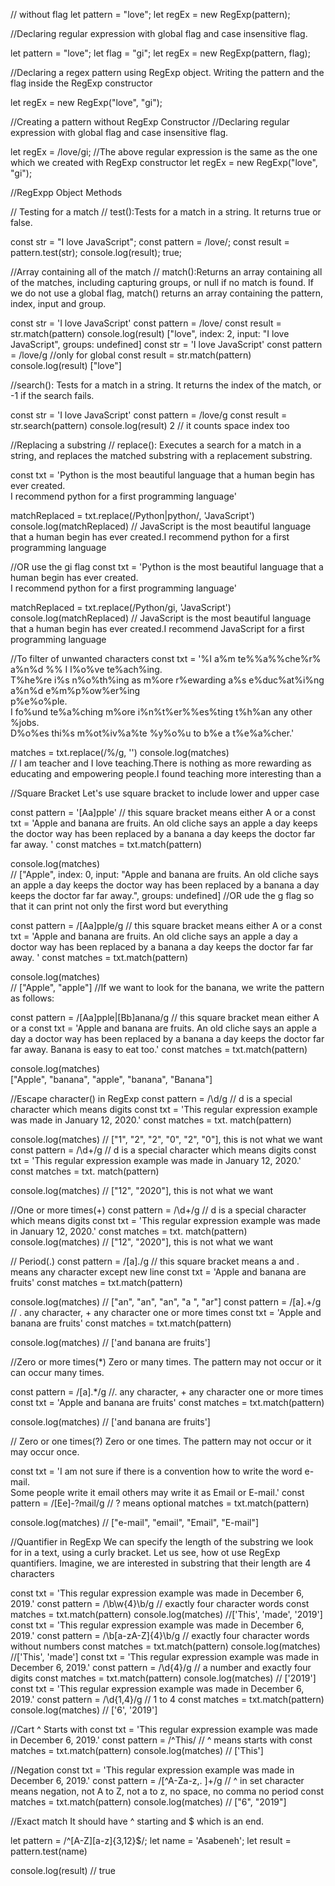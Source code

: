 // without flag
let pattern = "love";
let regEx = new RegExp(pattern);

//Declaring regular expression with global flag and case insensitive flag.

let pattern = "love";
let flag = "gi";
let regEx = new RegExp(pattern, flag);

//Declaring a regex pattern using RegExp object. Writing the pattern and the flag inside the RegExp constructor

let regEx = new RegExp("love", "gi");

//Creating a pattern without RegExp Constructor
//Declaring regular expression with global flag and case insensitive flag.

let regEx = /love/gi;
//The above regular expression is the same as the one which we created with RegExp constructor
let regEx = new RegExp("love", "gi");

//RegExpp Object Methods

// Testing for a match
// test():Tests for a match in a string. It returns true or false.

const str = "I love JavaScript";
const pattern = /love/;
const result = pattern.test(str);
console.log(result);
true;

//Array containing all of the match
// match():Returns an array containing all of the matches, including capturing groups, or null if no match is found. If we do not use a global flag, match() returns an array containing the pattern, index, input and group.

const str = 'I love JavaScript'
const pattern = /love/
const result = str.match(pattern)
console.log(result)
["love", index: 2, input: "I love JavaScript", groups: undefined]
const str = 'I love JavaScript'
const pattern = /love/g //only for global
const result = str.match(pattern)
console.log(result)
["love"]

//search(): Tests for a match in a string. It returns the index of the match, or -1 if the search fails.

const str = 'I love JavaScript'
const pattern = /love/g
const result = str.search(pattern)
console.log(result)
2 // it counts space index too

//Replacing a substring
// replace(): Executes a search for a match in a string, and replaces the matched substring with a replacement substring.

const txt = 'Python is the most beautiful language that a human begin has ever created.\
I recommend python for a first programming language'

matchReplaced = txt.replace(/Python|python/, 'JavaScript')
console.log(matchReplaced)
// JavaScript is the most beautiful language that a human begin has ever created.I recommend python for a first programming language

//OR use the gi flag
const txt = 'Python is the most beautiful language that a human begin has ever created.\
I recommend python for a first programming language'

matchReplaced = txt.replace(/Python/gi, 'JavaScript')
console.log(matchReplaced)
// JavaScript is the most beautiful language that a human begin has ever created.I recommend JavaScript for a first programming language

//To filter of unwanted characters
const txt = '%I a%m te%%a%%che%r% a%n%d %% I l%o%ve te%ach%ing.\
T%he%re i%s n%o%th%ing as m%ore r%ewarding a%s e%duc%at%i%ng a%n%d e%m%p%ow%er%ing \
p%e%o%ple.\
I fo%und te%a%ching m%ore i%n%t%er%%es%ting t%h%an any other %jobs.\
D%o%es thi%s m%ot%iv%a%te %y%o%u to b%e a t%e%a%cher.'

matches = txt.replace(/%/g, '')
console.log(matches)  
// I am teacher and I love teaching.There is nothing as more rewarding as educating and empowering people.I found teaching more interesting than a

//Square Bracket
Let's use square bracket to include lower and upper case

const pattern = '[Aa]pple' // this square bracket means either A or a
const txt = 'Apple and banana are fruits. An old cliche says an apple a day keeps the doctor way has been replaced by a banana a day keeps the doctor far far away. '
const matches = txt.match(pattern)

console.log(matches)  
// ["Apple", index: 0, input: "Apple and banana are fruits. An old cliche says an apple a day keeps the doctor way has been replaced by a banana a day keeps the doctor far far away.", groups: undefined]
//OR ude the g flag so that it can print not only the first word but everything

const pattern = /[Aa]pple/g // this square bracket means either A or a
const txt = 'Apple and banana are fruits. An old cliche says an apple a day a doctor way has been replaced by a banana a day keeps the doctor far far away. '
const matches = txt.match(pattern)

console.log(matches)  
// ["Apple", "apple"]
//If we want to look for the banana, we write the pattern as follows:

const pattern = /[Aa]pple|[Bb]anana/g // this square bracket mean either A or a
const txt = 'Apple and banana are fruits. An old cliche says an apple a day a doctor way has been replaced by a banana a day keeps the doctor far far away. Banana is easy to eat too.'
const matches = txt.match(pattern)

console.log(matches)  
["Apple", "banana", "apple", "banana", "Banana"]

//Escape character(\) in RegExp
const pattern = /\d/g // d is a special character which means digits
const txt = 'This regular expression example was made in January 12, 2020.'
const matches = txt. match(pattern)

console.log(matches) // ["1", "2", "2", "0", "2", "0"], this is not what we want
const pattern = /\d+/g // d is a special character which means digits
const txt = 'This regular expression example was made in January 12, 2020.'
const matches = txt. match(pattern)

console.log(matches) // ["12", "2020"], this is not what we want

//One or more times(+)
const pattern = /\d+/g // d is a special character which means digits
const txt = 'This regular expression example was made in January 12, 2020.'
const matches = txt. match(pattern)
console.log(matches) // ["12", "2020"], this is not what we want

// Period(.)
const pattern = /[a]./g // this square bracket means a and . means any character except new line
const txt = 'Apple and banana are fruits'
const matches = txt.match(pattern)

console.log(matches) // ["an", "an", "an", "a ", "ar"]
const pattern = /[a].+/g // . any character, + any character one or more times
const txt = 'Apple and banana are fruits'
const matches = txt.match(pattern)

console.log(matches) // ['and banana are fruits']

//Zero or more times(\*)
Zero or many times. The pattern may not occur or it can occur many times.

const pattern = /[a].\*/g //. any character, + any character one or more times
const txt = 'Apple and banana are fruits'
const matches = txt.match(pattern)

console.log(matches) // ['and banana are fruits']

// Zero or one times(?)
Zero or one times. The pattern may not occur or it may occur once.

const txt = 'I am not sure if there is a convention how to write the word e-mail.\
Some people write it email others may write it as Email or E-mail.'
const pattern = /[Ee]-?mail/g // ? means optional
matches = txt.match(pattern)

console.log(matches) // ["e-mail", "email", "Email", "E-mail"]

//Quantifier in RegExp
We can specify the length of the substring we look for in a text, using a curly bracket. Let us see, how ot use RegExp quantifiers. Imagine, we are interested in substring that their length are 4 characters

const txt = 'This regular expression example was made in December 6, 2019.'
const pattern = /\\b\w{4}\b/g // exactly four character words
const matches = txt.match(pattern)
console.log(matches) //['This', 'made', '2019']
const txt = 'This regular expression example was made in December 6, 2019.'
const pattern = /\b[a-zA-Z]{4}\b/g // exactly four character words without numbers
const matches = txt.match(pattern)
console.log(matches) //['This', 'made']
const txt = 'This regular expression example was made in December 6, 2019.'
const pattern = /\d{4}/g // a number and exactly four digits
const matches = txt.match(pattern)
console.log(matches) // ['2019']
const txt = 'This regular expression example was made in December 6, 2019.'
const pattern = /\d{1,4}/g // 1 to 4
const matches = txt.match(pattern)
console.log(matches) // ['6', '2019']

//Cart ^
Starts with
const txt = 'This regular expression example was made in December 6, 2019.'
const pattern = /^This/ // ^ means starts with
const matches = txt.match(pattern)
console.log(matches) // ['This']

//Negation
const txt = 'This regular expression example was made in December 6, 2019.'
const pattern = /[^A-Za-z,. ]+/g // ^ in set character means negation, not A to Z, not a to z, no space, no comma no period
const matches = txt.match(pattern)
console.log(matches) // ["6", "2019"]

//Exact match
It should have ^ starting and $ which is an end.

let pattern = /^[A-Z][a-z]{3,12}$/;
let name = 'Asabeneh';
let result = pattern.test(name)

console.log(result) // true
